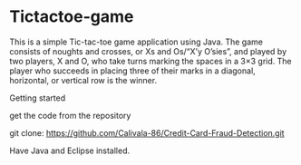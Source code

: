 # Tictactoe-game

This is a simple Tic-tac-toe game application using Java. The game consists of noughts and crosses, or Xs and Os/“X’y O’sies”, and played by two players, X and O, who take turns marking the spaces in a 3×3 grid. The player who succeeds in placing three of their marks in a diagonal, horizontal, or vertical row is the winner.

Getting started

get the code from the repository

git clone: https://github.com/Calivala-86/Credit-Card-Fraud-Detection.git

Have Java and Eclipse installed. 
